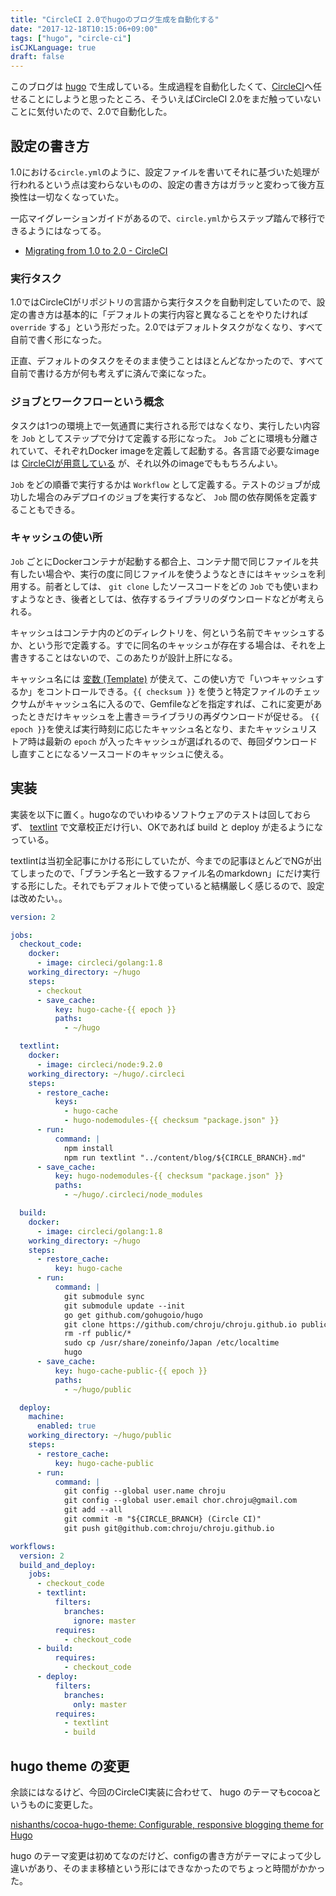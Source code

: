 ```yaml
---
title: "CircleCI 2.0でhugoのブログ生成を自動化する"
date: "2017-12-18T10:15:06+09:00"
tags: ["hugo", "circle-ci"]
isCJKLanguage: true
draft: false
---
```


このブログは [hugo](https://gohugo.io/) で生成している。生成過程を自動化したくて、[CircleCI](https://circleci.com/)へ任せることにしようと思ったところ、そういえばCircleCI 2.0をまだ触っていないことに気付いたので、2.0で自動化した。

## 設定の書き方

1.0における`circle.yml`のように、設定ファイルを書いてそれに基づいた処理が行われるという点は変わらないものの、設定の書き方はガラッと変わって後方互換性は一切なくなっていた。

一応マイグレーションガイドがあるので、`circle.yml`からステップ踏んで移行できるようにはなってる。

* [Migrating from 1.0 to 2.0 - CircleCI](https://circleci.com/docs/2.0/migrating-from-1-2/)

### 実行タスク

1.0ではCircleCIがリポジトリの言語から実行タスクを自動判定していたので、設定の書き方は基本的に「デフォルトの実行内容と異なることをやりたければ `override` する」という形だった。2.0ではデフォルトタスクがなくなり、すべて自前で書く形になった。

正直、デフォルトのタスクをそのまま使うことはほとんどなかったので、すべて自前で書ける方が何も考えずに済んで楽になった。

### ジョブとワークフローという概念

タスクは1つの環境上で一気通貫に実行される形ではなくなり、実行したい内容を `Job` としてステップで分けて定義する形になった。 `Job` ごとに環境も分離されていて、それぞれDocker imageを定義して起動する。各言語で必要なimageは [CircleCIが用意している](https://circleci.com/docs/2.0/circleci-images/) が、それ以外のimageでももちろんよい。

`Job` をどの順番で実行するかは `Workflow` として定義する。テストのジョブが成功した場合のみデプロイのジョブを実行するなど、 `Job` 間の依存関係を定義することもできる。

### キャッシュの使い所

`Job` ごとにDockerコンテナが起動する都合上、コンテナ間で同じファイルを共有したい場合や、実行の度に同じファイルを使うようなときにはキャッシュを利用する。前者としては、 `git clone` したソースコードをどの `Job` でも使いまわすようなとき、後者としては、依存するライブラリのダウンロードなどが考えられる。

キャッシュはコンテナ内のどのディレクトリを、何という名前でキャッシュするか、という形で定義する。すでに同名のキャッシュが存在する場合は、それを上書きすることはないので、このあたりが設計上肝になる。

キャッシュ名には [変数 (Template)](https://circleci.com/docs/2.0/caching/#using-keys-and-templates) が使えて、この使い方で「いつキャッシュするか」をコントロールできる。`{{ checksum }}` を使うと特定ファイルのチェックサムがキャッシュ名に入るので、Gemfileなどを指定すれば、これに変更があったときだけキャッシュを上書き＝ライブラリの再ダウンロードが促せる。 `{{ epoch }}`を使えば実行時刻に応じたキャッシュ名となり、またキャッシュリストア時は最新の `epoch` が入ったキャッシュが選ばれるので、毎回ダウンロードし直すことになるソースコードのキャッシュに使える。

## 実装

実装を以下に置く。hugoなのでいわゆるソフトウェアのテストは回しておらず、 [textlint](https://github.com/textlint/textlint) で文章校正だけ行い、OKであれば build と deploy が走るようになっている。

textlintは当初全記事にかける形にしていたが、今までの記事ほとんどでNGが出てしまったので、「ブランチ名と一致するファイル名のmarkdown」にだけ実行する形にした。それでもデフォルトで使っていると結構厳しく感じるので、設定は改めたい。。

```yaml
version: 2

jobs:
  checkout_code:
    docker:
      - image: circleci/golang:1.8
    working_directory: ~/hugo
    steps:
      - checkout
      - save_cache:
          key: hugo-cache-{{ epoch }}
          paths:
            - ~/hugo

  textlint:
    docker:
      - image: circleci/node:9.2.0
    working_directory: ~/hugo/.circleci
    steps:
      - restore_cache:
          keys:
            - hugo-cache
            - hugo-nodemodules-{{ checksum "package.json" }}
      - run:
          command: |
            npm install
            npm run textlint "../content/blog/${CIRCLE_BRANCH}.md"
      - save_cache:
          key: hugo-nodemodules-{{ checksum "package.json" }}
          paths:
            - ~/hugo/.circleci/node_modules

  build:
    docker:
      - image: circleci/golang:1.8
    working_directory: ~/hugo
    steps:
      - restore_cache:
          key: hugo-cache
      - run:
          command: |
            git submodule sync
            git submodule update --init
            go get github.com/gohugoio/hugo
            git clone https://github.com/chroju/chroju.github.io public
            rm -rf public/*
            sudo cp /usr/share/zoneinfo/Japan /etc/localtime
            hugo
      - save_cache:
          key: hugo-cache-public-{{ epoch }}
          paths:
            - ~/hugo/public

  deploy:
    machine:
      enabled: true
    working_directory: ~/hugo/public
    steps:
      - restore_cache:
          key: hugo-cache-public
      - run:
          command: |
            git config --global user.name chroju
            git config --global user.email chor.chroju@gmail.com
            git add --all
            git commit -m "${CIRCLE_BRANCH} (Circle CI)"
            git push git@github.com:chroju/chroju.github.io

workflows:
  version: 2
  build_and_deploy:
    jobs:
      - checkout_code
      - textlint:
          filters:
            branches:
              ignore: master
          requires:
            - checkout_code
      - build:
          requires:
            - checkout_code
      - deploy:
          filters:
            branches:
              only: master
          requires:
            - textlint
            - build
```

## hugo theme の変更

余談にはなるけど、今回のCircleCI実装に合わせて、 hugo のテーマもcocoaというものに変更した。

[nishanths/cocoa-hugo-theme: Configurable, responsive blogging theme for Hugo](https://github.com/nishanths/cocoa-hugo-theme)

hugo のテーマ変更は初めてなのだけど、configの書き方がテーマによって少し違いがあり、そのまま移植という形にはできなかったのでちょっと時間がかかった。

